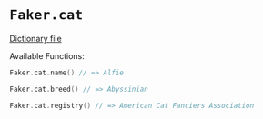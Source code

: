 # `Faker.cat`

[Dictionary file](../src/main/resources/locales/en/cat.yml)

Available Functions:  
```kotlin
Faker.cat.name() // => Alfie

Faker.cat.breed() // => Abyssinian

Faker.cat.registry() // => American Cat Fanciers Association
```
